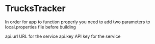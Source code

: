 # TrucksTracker

In order for app to function properly you need to add two parameters to local.properties file before building

api.url URL for the service
api.key API key for the service